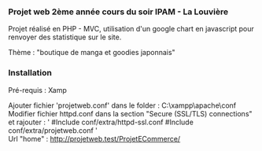 ### Projet web 2ème année cours du soir IPAM - La Louvière 

Projet réalisé en PHP - MVC, utilisation d'un google chart en javascript pour renvoyer des statistique sur le site.

Thème : "boutique de manga et goodies japonnais"




### Installation 

Pré-requis : Xamp

Ajouter fichier 'projetweb.conf' dans le folder : C:\xampp\apache\conf
Modifier fichier httpd.conf dans la section "Secure (SSL/TLS) connections" et rajouter : 
'
  #Include conf/extra/httpd-ssl.conf
  #Include conf/extra/projetweb.conf
'  
Url "home" : http://projetweb.test/ProjetECommerce/
